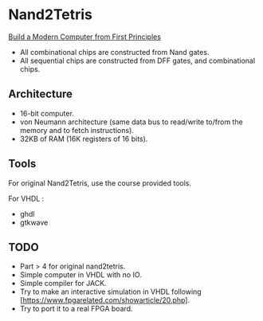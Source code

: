 # Nand2Tetris
[Build a Modern Computer from First Principles](https://www.nand2tetris.org/)

- All combinational chips are constructed from Nand gates.
- All sequential chips are constructed from DFF gates, and combinational chips.

## Architecture
- 16-bit computer.
- von Neumann architecture (same data bus to read/write to/from the memory and to fetch instructions).
- 32KB of RAM (16K registers of 16 bits).

## Tools
For original Nand2Tetris, use the course provided tools.

For VHDL :

- ghdl
- gtkwave

## TODO 
- Part > 4 for original nand2tetris.
- Simple computer in VHDL with no IO.
- Simple compiler for JACK.
- Try to make an interactive simulation in VHDL following [https://www.fpgarelated.com/showarticle/20.php].
- Try to port it to a real FPGA board.
